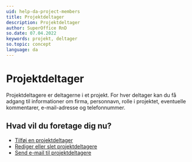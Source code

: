 ```yaml
---
uid: help-da-project-members
title: Projektdeltager
description: Projektdeltager
author: SuperOffice RnD
so.date: 07.04.2022
keywords: projekt, deltager
so.topic: concept
language: da
---
```


# Projektdeltager

Projektdeltagere er deltagerne i et projekt. For hver deltager kan du få adgang til informationer om firma, personnavn, rolle i projektet, eventuelle kommentarer, e-mail-adresse og telefonnummer.

## Hvad vil du foretage dig nu?

* [Tilføj en projektdeltager][1]
* [Rediger eller slet projektdeltagere][3]
* [Send e-mail til projektdeltagere][4]

<!-- Referenced links -->
[1]: add.md
[3]: edit.md
[4]: send-email-to.md

<!-- Referenced images -->
